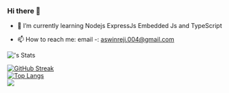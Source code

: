 ### Hi there 👋

- 🌱 I’m currently learning Nodejs ExpressJs Embedded Js and TypeScript 

- 📫 How to reach me: email -: aswinreji.004@gmail.com

![<Aswin Reji>'s Stats](https://github-readme-stats.vercel.app/api?username=dev-aswinreji&theme=vue-dark&show_icons=true&hide_border=true&count_private=true)

[![GitHub Streak](https://streak-stats.demolab.com?user=dev-aswinreji)](https://git.io/streak-stats) \
[![Top Langs](https://github-readme-stats.vercel.app/api/top-langs/?username=dev-aswinreji&layout=compact)](https://github.com/anuraghazra/github-readme-stats) \
![](https://api.visitorbadge.io/api/VisitorHit?user=dev-aswinreji&repo=github-visitors-badge&countColor=%237B1E7A)
<!-- - 🔭 I’m currently working on ... 
- 👯 I’m looking to collaborate on ...
- 🤔 I’m looking for help with ...
- 💬 Ask me about ...
- 😄 Pronouns: ...
- ⚡ Fun fact: ...-->


